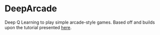 # DeepArcade
Deep Q Learning to play simple arcade-style games. Based off and builds upon the tutorial presented [here](https://www.geeksforgeeks.org/ai-driven-snake-game-using-deep-q-learning/).
